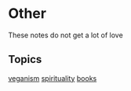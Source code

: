 # Other

These notes do not get a lot of love

## Topics

[veganism](./veganism/veganism.md)
[spirituality](./spirituality/spirituality.md)
[books](./books/books.md)

